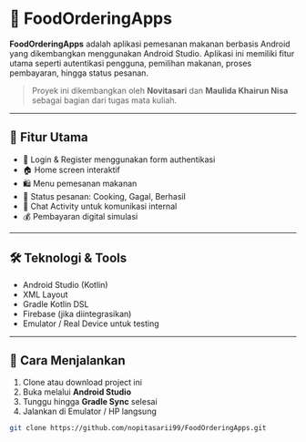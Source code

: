 # 🍔 FoodOrderingApps

**FoodOrderingApps** adalah aplikasi pemesanan makanan berbasis Android yang dikembangkan menggunakan Android Studio. Aplikasi ini memiliki fitur utama seperti autentikasi pengguna, pemilihan makanan, proses pembayaran, hingga status pesanan.

> Proyek ini dikembangkan oleh **Novitasari** dan **Maulida Khairun Nisa** sebagai bagian dari tugas mata kuliah.

---

## 🎯 Fitur Utama

- 🔐 Login & Register menggunakan form authentikasi
- 🏠 Home screen interaktif
- 🛍️ Menu pemesanan makanan
- 🍳 Status pesanan: Cooking, Gagal, Berhasil
- 💬 Chat Activity untuk komunikasi internal
- 💰 Pembayaran digital simulasi

---

## 🛠️ Teknologi & Tools

- Android Studio (Kotlin)
- XML Layout
- Gradle Kotlin DSL
- Firebase (jika diintegrasikan)
- Emulator / Real Device untuk testing

---

## 🚀 Cara Menjalankan

1. Clone atau download project ini
2. Buka melalui **Android Studio**
3. Tunggu hingga **Gradle Sync** selesai
4. Jalankan di Emulator / HP langsung

```bash
git clone https://github.com/nopitasarii99/FoodOrderingApps.git

